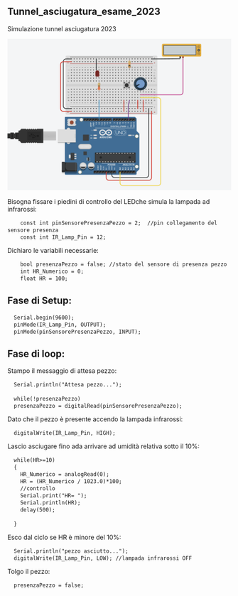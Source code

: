 ## Tunnel_asciugatura_esame_2023

Simulazione tunnel asciugatura 2023

![scheda di simulazione del tunnel di asciugatura](scheda_simula_tunnel_asciugatura.png)

Bisogna fissare i piedini di controllo del LEDche simula la lampada ad infrarossi:

        const int pinSensorePresenzaPezzo = 2;  //pin collegamento del sensore presenza
        const int IR_Lamp_Pin = 12;  

Dichiaro le variabili necessarie:

        bool presenzaPezzo = false; //stato del sensore di presenza pezzo
        int HR_Numerico = 0;
        float HR = 100; 


## Fase di Setup:
  
      Serial.begin(9600);
      pinMode(IR_Lamp_Pin, OUTPUT);
      pinMode(pinSensorePresenzaPezzo, INPUT);

  

## Fase di loop:

Stampo il messaggio di attesa pezzo:
  
      Serial.println("Attesa pezzo...");
  
      while(!presenzaPezzo)
      presenzaPezzo = digitalRead(pinSensorePresenzaPezzo);

  Dato che il pezzo è presente accendo la lampada infrarossi:

      digitalWrite(IR_Lamp_Pin, HIGH); 

  Lascio asciugare fino ada arrivare ad umidità relativa sotto il 10%:
  
      while(HR>=10)
      {
        HR_Numerico = analogRead(0);
        HR = (HR_Numerico / 1023.0)*100;
        //controllo 
        Serial.print("HR= ");
        Serial.println(HR);
        delay(500);
    
      }

  Esco dal ciclo se HR è minore del 10%:
  
      Serial.println("pezzo asciutto...");
      digitalWrite(IR_Lamp_Pin, LOW); //lampada infrarossi OFF

 Tolgo il pezzo:
 
      presenzaPezzo = false;
  
  


